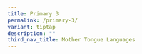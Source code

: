 ```yaml
---
title: Primary 3
permalink: /primary-3/
variant: tiptap
description: ""
third_nav_title: Mother Tongue Languages
---
```

